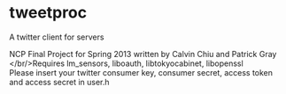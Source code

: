 tweetproc
=========

A twitter client for servers

NCP Final Project for Spring 2013 written by Calvin Chiu and Patrick Gray<br/>
</br/>Requires lm_sensors, liboauth, libtokyocabinet, libopenssl<br/>
Please insert your twitter consumer key, consumer secret, access token and access secret in user.h<br/>
